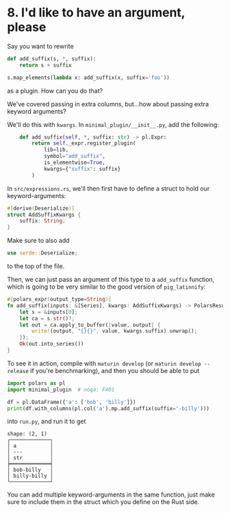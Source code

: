 # 8. I'd like to have an argument, please

Say you want to rewrite
```python
def add_suffix(s, *, suffix):
    return s + suffix

s.map_elements(lambda x: add_suffix(x, suffix='foo'))
```
as a plugin. How can you do that?

We've covered passing in extra columns, but...how about passing extra
keyword arguments?

We'll do this with `kwargs`. In `minimal_plugin/__init__.py`, add the
following:

```python
    def add_suffix(self, *, suffix: str) -> pl.Expr:
        return self._expr.register_plugin(
            lib=lib,
            symbol="add_suffix",
            is_elementwise=True,
            kwargs={"suffix": suffix}
        )
```

In `src/expressions.rs`, we'll then first have to define a struct to hold
our keyword-arguments:

```rust
#[derive(Deserialize)]
struct AddSuffixKwargs {
    suffix: String,
}
```
Make sure to also add
```rust
use serde::Deserialize;
```
to the top of the file.

Then, we can just pass an argument of this type to a `add_suffix` function,
which is going to be very similar to the good version of `pig_latinnify`:

```rust
#[polars_expr(output_type=String)]
fn add_suffix(inputs: &[Series], kwargs: AddSuffixKwargs) -> PolarsResult<Series> {
    let s = &inputs[0];
    let ca = s.str()?;
    let out = ca.apply_to_buffer(|value, output| {
        write!(output, "{}{}", value, kwargs.suffix).unwrap();
    });
    Ok(out.into_series())
}
```

To see it in action, compile with `maturin develop` (or `maturin develop --release` if you're
benchmarking), and then you should be able to put
```python
import polars as pl
import minimal_plugin  # noqa: F401

df = pl.DataFrame({'a': ['bob', 'billy']})
print(df.with_columns(pl.col('a').mp.add_suffix(suffix='-billy')))
```
into `run.py`, and run it to get
```
shape: (2, 1)
┌─────────────┐
│ a           │
│ ---         │
│ str         │
╞═════════════╡
│ bob-billy   │
│ billy-billy │
└─────────────┘
```
You can add multiple keyword-arguments in the same function, just make sure to
include them in the struct which you define on the Rust side.
